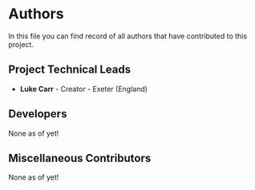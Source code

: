 # Authors

In this file you can find record of all authors that have contributed to this project.

## Project Technical Leads

* **Luke Carr** - Creator - Exeter (England)

## Developers

None as of yet!

## Miscellaneous Contributors

None as of yet!
